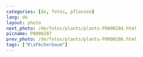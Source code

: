 ```yaml
---
categories: [de, fotos, pflanzen]
lang: de
layout: photo
next_photo: /de/fotos/plants/plants-P0000284.html
picname: P0000287
prev_photo: /de/fotos/plants/plants-P0000286.html
tags: ["K\xF6cherbaum"]
---
```

